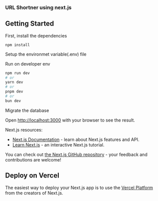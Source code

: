 ### URL Shortner using next.js

## Getting Started

First, install the dependencies

```npm install```

Setup the environmet variable(.env) file

Run on developer env
```bash
npm run dev
# or
yarn dev
# or
pnpm dev
# or
bun dev
```

Migrate the database

Open [http://localhost:3000](http://localhost:3000) with your browser to see the result.


Next.js resources:

- [Next.js Documentation](https://nextjs.org/docs) - learn about Next.js features and API.
- [Learn Next.js](https://nextjs.org/learn) - an interactive Next.js tutorial.

You can check out [the Next.js GitHub repository](https://github.com/vercel/next.js) - your feedback and contributions are welcome!

## Deploy on Vercel

The easiest way to deploy your Next.js app is to use the [Vercel Platform](https://vercel.com/new?utm_medium=default-template&filter=next.js&utm_source=create-next-app&utm_campaign=create-next-app-readme) from the creators of Next.js.
